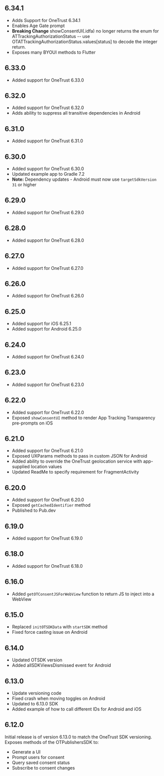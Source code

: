 ## 6.34.1
* Adds Support for OneTrust 6.34.1
* Enables Age Gate prompt
* **Breaking Change** showConsentUI(.idfa) no longer returns the enum for ATTrackingAuthorizationStatus -- use OTATTrackingAuthorizationStatus.values[status] to decode the integer return.
* Exposes many BYOUI methods to Flutter

## 6.33.0
* Added support for OneTrust 6.33.0

## 6.32.0
* Added support for OneTrust 6.32.0
* Adds ability to suppress all transitive dependencies in Android

## 6.31.0
* Added support for OneTrust 6.31.0

## 6.30.0
* Added support for OneTrust 6.30.0
* Updated example app to Gradle 7.2
* **Note:** Dependency updates - Android must now use `targetSdkVersion 31` or higher

## 6.29.0
* Added support for OneTrust 6.29.0

## 6.28.0
* Added support for OneTrust 6.28.0

## 6.27.0
* Added support for OneTrust 6.27.0

## 6.26.0
* Added support for OneTrust 6.26.0

## 6.25.0
* Added support for iOS 6.25.1
* Added support for Android 6.25.0

## 6.24.0
* Added support for OneTrust 6.24.0

## 6.23.0
* Added support for OneTrust 6.23.0

## 6.22.0
* Added support for OneTrust 6.22.0
* Exposed `showConsentUI` method to render App Tracking Transparency pre-prompts on iOS

## 6.21.0
* Added support for OneTrust 6.21.0
* Exposed UXParams methods to pass in custom JSON for Android
* Added ability to override the OneTrust geolocation service with app-supplied location values
* Updated ReadMe to specify requirement for FragmentActivity

## 6.20.0
* Added support for OneTrust 6.20.0
* Exposed `getCachedIdentifier` method
* Published to Pub.dev

## 6.19.0
* Added support for OneTrust 6.19.0

## 6.18.0
* Added support for OneTrust 6.18.0

## 6.16.0
* Added `getOTConsentJSForWebView` function to return JS to inject into a WebView

## 6.15.0
* Replaced `initOTSDKData` with `startSDK` method
* Fixed force casting issue on Android

## 6.14.0
* Updated OTSDK version
* Added allSDKViewsDismissed event for Android

## 6.13.0
* Update versioning code
* Fixed crash when moving toggles on Android
* Updated to 6.13.0 SDK
* Added example of how to call different IDs for Android and iOS

## 6.12.0
Initial release is of version 6.13.0 to match the OneTrust SDK versioning. Exposes methods of the OTPublishersSDK to:
* Generate a UI
* Prompt users for consent
* Query saved consent status
* Subscribe to consent changes

